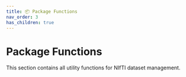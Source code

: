 ```yaml
---
title: 📦 Package Functions
nav_order: 3
has_children: true
---
```


# Package Functions

This section contains all utility functions for NIfTI dataset management.

